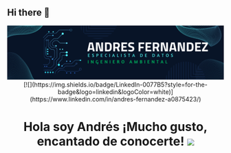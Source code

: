 ## Hi there 👋
<!--
**andresfz85/andresfz85** is a ✨ _special_ ✨ repository because its `README.md` (this file) appears on your GitHub profile.

Here are some ideas to get you started:

- 🔭 I’m currently working on ...
- 🌱 I’m currently learning ...
- 👯 I’m looking to collaborate on ...
- 🤔 I’m looking for help with ...
- 💬 Ask me about ...
- 📫 How to reach me: ...
- 😄 Pronouns: ...
- ⚡ Fun fact: ...
-->

<div id="header" align="center">
  <img decoding="async" src="banner_p.png" width="800"/>
</div>
<div id="badges" align="center">
  [![](https://img.shields.io/badge/LinkedIn-0077B5?style=for-the-badge&logo=linkedin&logoColor=white)](https://www.linkedin.com/in/andres-fernandez-a0875423/)
<h1>
  Hola soy Andrés ¡Mucho gusto, encantado de conocerte!
  <img decoding="async" src="https://i.giphy.com/media/v1.Y2lkPTc5MGI3NjExMDA1eTJwMzFtYzM2d25jcW84MnQybmtyaWFkOGZkdDFybnBidXkxNiZlcD12MV9pbnRlcm5hbF9naWZfYnlfaWQmY3Q9Zw/3o7TKJNFVZ4xCMriFy/giphy.gif" width="30px"/>
</h1>


